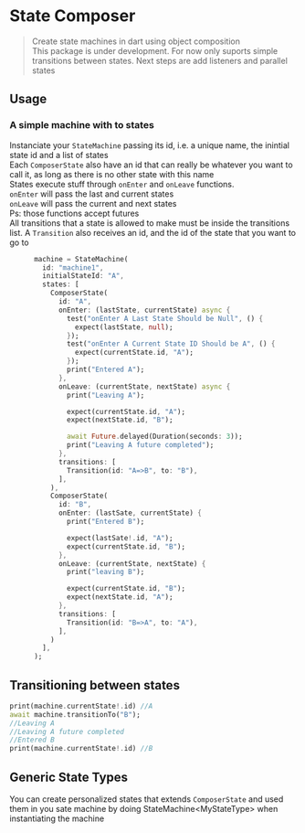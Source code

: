 # State Composer
>Create state machines in dart using object composition <br>
>This package is under development. For now only suports simple transitions between states. Next steps are add listeners and parallel states

## Usage
### A simple machine with to states
Instanciate your `StateMachine` passing its id, i.e. a unique name, the inintial state id and a list of states <br>
Each `ComposerState` also have an id that can really be whatever you want to call it, as long as there is no other state with this name <br>
States execute stuff through `onEnter` and `onLeave` functions. <br>
`onEnter` will pass the last and current states <br>
`onLeave` will pass the current and next states <br>
Ps: those functions accept futures<br>
All transitions that a state is allowed to make must be inside the transitions list. A `Transition` also receives an id, 
and the id of the state that you want to go to
``` dart
      machine = StateMachine(
        id: "machine1",
        initialStateId: "A",
        states: [
          ComposerState(
            id: "A",
            onEnter: (lastState, currentState) async {
              test("onEnter A Last State Should be Null", () {
                expect(lastState, null);
              });
              test("onEnter A Current State ID Should be A", () {
                expect(currentState.id, "A");
              });
              print("Entered A");
            },
            onLeave: (currentState, nextState) async {
              print("Leaving A");

              expect(currentState.id, "A");
              expect(nextState.id, "B");

              await Future.delayed(Duration(seconds: 3));
              print("Leaving A future completed");
            },
            transitions: [
              Transition(id: "A=>B", to: "B"),
            ],
          ),
          ComposerState(
            id: "B",
            onEnter: (lastSate, currentState) {
              print("Entered B");

              expect(lastSate!.id, "A");
              expect(currentState.id, "B");
            },
            onLeave: (currentState, nextState) {
              print("leaving B");

              expect(currentState.id, "B");
              expect(nextState.id, "A");
            },
            transitions: [
              Transition(id: "B=>A", to: "A"),
            ],
          )
        ],
      );
```
## Transitioning between states
```dart
print(machine.currentState!.id) //A
await machine.transitionTo("B");
//Leaving A
//Leaving A future completed
//Entered B
print(machine.currentState!.id) //B
```
## Generic State Types
You can create personalized states that extends `ComposerState` and used them
in you sate machine by doing StateMachine\<MyStateType> when instantiating the machine 
